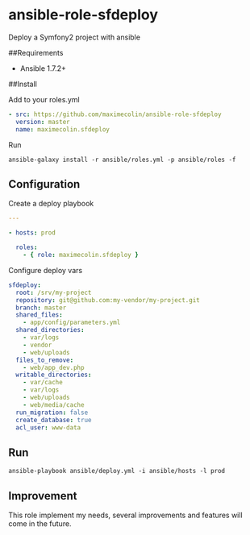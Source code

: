 # ansible-role-sfdeploy

Deploy a Symfony2 project with ansible

##Requirements

* Ansible 1.7.2+

##Install

Add to your roles.yml

```yml
- src: https://github.com/maximecolin/ansible-role-sfdeploy
  version: master
  name: maximecolin.sfdeploy
```

Run

```ansible-galaxy install -r ansible/roles.yml -p ansible/roles -f```

## Configuration

Create a deploy playbook

```yml
---

- hosts: prod

  roles:
    - { role: maximecolin.sfdeploy }
```

Configure deploy vars

```yml
sfdeploy:
  root: /srv/my-project
  repository: git@github.com:my-vendor/my-project.git
  branch: master
  shared_files:
    - app/config/parameters.yml
  shared_directories:
    - var/logs
    - vendor
    - web/uploads
  files_to_remove:
    - web/app_dev.php
  writable_directories:
    - var/cache
    - var/logs
    - web/uploads
    - web/media/cache
  run_migration: false
  create_database: true
  acl_user: www-data
```

## Run

```ansible-playbook ansible/deploy.yml -i ansible/hosts -l prod```

## Improvement

This role implement my needs, several improvements and features will come in the future.
